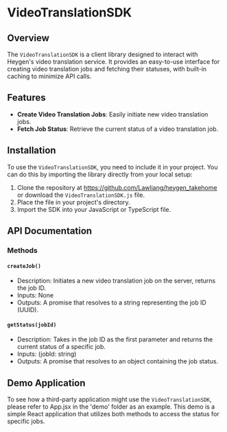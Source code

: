 # VideoTranslationSDK

## Overview

The `VideoTranslationSDK` is a client library designed to interact with Heygen's video translation service. It provides an easy-to-use interface for creating video translation jobs and fetching their statuses, with built-in caching to minimize API calls.

## Features

- **Create Video Translation Jobs**: Easily initiate new video translation jobs.
- **Fetch Job Status**: Retrieve the current status of a video translation job.

## Installation

To use the `VideoTranslationSDK`, you need to include it in your project. You can do this by importing the library directly from your local setup:

1. Clone the repository at https://github.com/Lawliang/heygen_takehome or download the `VideoTranslationSDK.js` file.
2. Place the file in your project's directory.
3. Import the SDK into your JavaScript or TypeScript file.

## API Documentation

### Methods

#### `createJob()`

- Description: Initiates a new video translation job on the server, returns the job ID.
- Inputs: None
- Outputs: A promise that resolves to a string representing the job ID (UUID).

#### `getStatus(jobId)`

- Description: Takes in the job ID as the first parameter and returns the current status of a specific job.
- Inputs: (jobId: string)
- Outputs: A promise that resolves to an object containing the job status.

## Demo Application

To see how a third-party application might use the `VideoTranslationSDK`, please refer to App.jsx in the 'demo' folder as an example. 
This demo is a simple React application that utilizes both methods to access the status for specific jobs.
